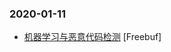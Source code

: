 ### 2020-01-11

* [机器学习与恶意代码检测](https://www.freebuf.com/articles/others-articles/224051.html) [Freebuf]
